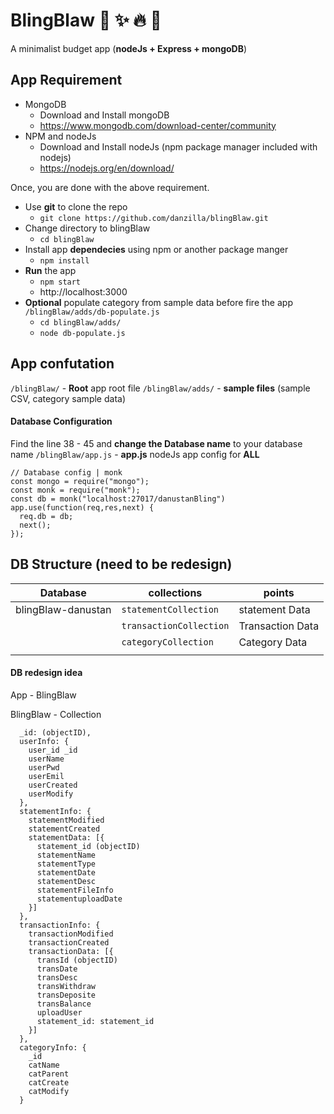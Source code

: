 # BlingBlaw  :green_heart: :sparkles: :fire: :tada:

A minimalist budget app (**nodeJs + Express + mongoDB**)


## App Requirement

- MongoDB
	* Download and Install mongoDB
	* https://www.mongodb.com/download-center/community
- NPM and nodeJs
	* Download and Install nodeJs (npm package manager included with nodejs)
	* https://nodejs.org/en/download/

Once, you are done with the above requirement.
- Use **git** to clone the repo
	* `git clone https://github.com/danzilla/blingBlaw.git`
- Change directory to blingBlaw
	* `cd blingBlaw`
- Install app **dependecies** using npm or another package manger
	* `npm install`
- **Run** the app
	* `npm start`
	* http://localhost:3000
- **Optional** populate category from sample data before fire the app `/blingBlaw/adds/db-populate.js`
	* `cd blingBlaw/adds/`
	* `node db-populate.js`

## App confutation

`/blingBlaw/` - **Root** app root file
`/blingBlaw/adds/` - **sample files** (sample CSV, category sample data)

#### Database Configuration
 Find the line 	38 - 45 and **change the Database name** to your database name
`/blingBlaw/app.js` - **app.js** nodeJs app config for **ALL**

~~~
// Database config | monk
const mongo = require("mongo");
const monk = require("monk");
const db = monk("localhost:27017/danustanBling")
app.use(function(req,res,next) {
  req.db = db;
  next();
});
~~~

## DB Structure (need to be redesign)
|Database  |             collections             |       points                  |
|----------------|-------------------------------|-----------------------------|
|blingBlaw-danustan|`statementCollection`            |statement Data          |
|          |`transactionCollection`            |Transaction Data            |
|          |`categoryCollection`|Category Data|
|                |                          |                         |


#### DB redesign idea
App - BlingBlaw

BlingBlaw - Collection
~~~
  _id: (objectID),
  userInfo: {
    user_id _id
    userName
    userPwd
    userEmil
    userCreated
    userModify
  },
  statementInfo: {
    statementModified
    statementCreated
    statementData: [{
      statement_id (objectID)
      statementName
      statementType
      statementDate
      statementDesc
      statementFileInfo
      statementuploadDate
    }]
  },
  transactionInfo: {
    transactionModified
    transactionCreated
    transactionData: [{
      transId (objectID)
      transDate
      transDesc
      transWithdraw
      transDeposite
      transBalance
      uploadUser
      statement_id: statement_id
    }]
  },
  categoryInfo: {
    _id
    catName
    catParent
    catCreate
    catModify
  }
~~~
